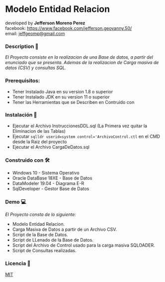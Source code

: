 # Modelo Entidad Relacion

developed by **Jefferson Moreno Perez**<br>
facebook: https://www.facebook.com/jefferson.geovanny.50/ <br>
email: jeffgeomp@gmail.com<br>

### Description 🚀
_El Proyecto consiste en la realizacion de una Base de datos, a partir del enunciado que se presenta._
_Ademas de la realizacion de Carga masiva de datos (CSV) y consultas SQL._

### Prerequisitos:
* Tener Instalado Java en su version 1.8 o superior
* Tener Instalado JDK en su version 11 o superior
* Tener las Herramientas que se Describen en Contruido con

### Instalación 🔧
* Ejecutar el Archivo InstruccionesDDL.sql (La Primera vez quitar la Eliminacion de las Tablas)
* Ejecutar `sqlldr userid=system control='ArchivoControl.ctl` en el CMD desde la Raiz del proyecto
* Ejecutar el Archivo CargaDeDatos.sql

### Construido con 🛠️
* Windows 10 - Sistema Operativo
* Oracle DataBase 18XE - Base de Datos
* DataModeler 19.04 - Diagrama E-R
* SqlDeveloper - Gestor Base de Datos

### Demo 💻
_El Proyecto consta de lo siguiente:_

* Modelo Entidad Relacion.
* Carga Masiva de Datos a partir de un Archivo CSV.
* Script de la Base de Datos.
* Script de LLenado de la Base de Datos.
* Script del Archivo de Control usado para la carga masiva SQLOADER.
* Script de Consultas realizadas.

### Licencia 📄
[MIT](https://choosealicense.com/licenses/mit/)
